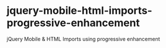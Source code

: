 jquery-mobile-html-imports-progressive-enhancement
==================================================

jQuery Mobile &amp; HTML Imports using progressive enhancement

